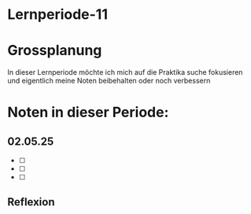 # Lernperiode-11


# Grossplanung
In dieser Lernperiode möchte ich mich auf die Praktika suche fokusieren und eigentlich meine Noten beibehalten oder noch verbessern


# Noten in dieser Periode:


## 02.05.25
- [ ] 
- [ ] 
- [ ]  

## Reflexion


